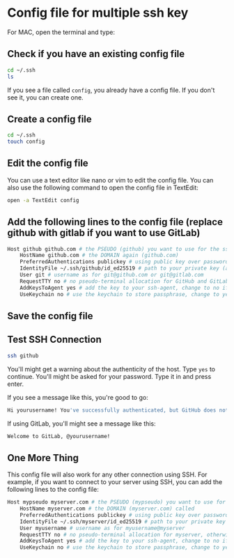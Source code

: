 # Config file for multiple ssh key

For MAC, open the terminal and type:

## Check if you have an existing config file

```bash
cd ~/.ssh
ls
```

If you see a file called `config`, you already have a config file. If you don't see it, you can create one.

## Create a config file

```bash
cd ~/.ssh
touch config
```

## Edit the config file

You can use a text editor like nano or vim to edit the config file. You can also use the following command to open the config file in
TextEdit:

```bash
open -a TextEdit config
```

## Add the following lines to the config file (replace github with gitlab if you want to use GitLab)

```bash
Host github github.com # the PSEUDO (github) you want to use for the ssh connection then the DOMAIN (github.com) called
    HostName github.com # the DOMAIN again (github.com)
    PreferredAuthentications publickey # using public key over password,
    IdentityFile ~/.ssh/github/id_ed25519 # path to your private key (as explain in the other tutorial)
    User git # username as for git@github.com or git@gitlab.com
    RequestTTY no # no pseudo-terminal allocation for GitHub and GitLab, otherwise you will get an allocation error
    AddKeysToAgent yes # add the key to your ssh-agent, change to no if you don't want to add the key to your ssh-agent
    UseKeychain no # use the keychain to store passphrase, change to yes if you want to use the keychain
```

## Save the config file

## Test SSH Connection

```bash
ssh github
```

You'll might get a warning about the authenticity of the host. Type `yes` to continue. You'll might be asked for your password. Type it in
and press enter.

If you see a message like this, you're good to go:

```bash
Hi yourusername! You've successfully authenticated, but GitHub does not provide shell access.
```

If using GitLab, you'll might see a message like this:

```bash
Welcome to GitLab, @yourusername!
```

## One More Thing

This config file will also work for any other connection using SSH. For example, if you want to connect to your server using SSH, you can
add the following lines to the config file:

```bash
Host mypseudo myserver.com # the PSEUDO (mypseudo) you want to use for the ssh connection and the DOMAIN (myserver.com) called
    HostName myserver.com # the DOMAIN (myserver.com) called
    PreferredAuthentications publickey # using public key over password,
    IdentityFile ~/.ssh/myserver/id_ed25519 # path to your private key (as explain in the other tutorial)
    User myusername # username as for myusername@myserver
    RequestTTY no # no pseudo-terminal allocation for myserver, otherwise you will get an allocation error
    AddKeysToAgent yes # add the key to your ssh-agent, change to no if you don't want to add the key to your ssh-agent
    UseKeychain no # use the keychain to store passphrase, change to yes if you want to use the keychain
```

